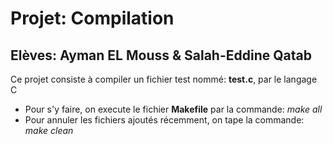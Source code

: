 # Projet: Compilation

## Elèves: Ayman EL Mouss & Salah-Eddine Qatab

Ce projet consiste à compiler un fichier test nommé: **test.c**, par le langage C

- Pour s'y faire, on execute le fichier **Makefile** par la commande: *make all*
- Pour annuler les fichiers ajoutés récemment, on tape la commande: *make clean*
